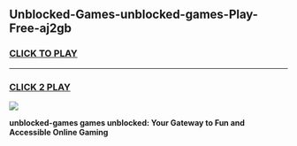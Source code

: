 
## Unblocked-Games-unblocked-games-Play-Free-aj2gb
<h3>
<a href="https://premium76.site?title=unblocked-games&ref=21A">CLICK TO PLAY</a></h3>
<hr>

<h3>
<a href="https://premium76.site?title=unblocked-games&ref=21A">CLICK 2 PLAY</a>
  
</h3>

<a href="https://premium76.site?title=unblocked-games&ref=21A"><img src="https://clearcache.store/games.png"></a>


**unblocked-games games unblocked: Your Gateway to Fun and Accessible Online Gaming**
